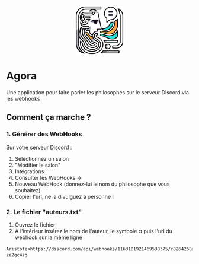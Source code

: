 <p align="center">
  <img width="128" height="128" src="https://github.com/La-caverne-de-Platon/Agora/blob/master/agora_logo.png">
</p>

# Agora
Une application pour faire parler les philosophes sur le serveur Discord via les webhooks

## Comment ça marche ? 

### 1. Générer des WebHooks
Sur votre serveur Discord :
1. Séléctionnez un salon
2. "Modifier le salon"
3. Intégrations
4. Consulter les WebHooks →
5. Nouveau WebHook (donnez-lui le nom du philosophe que vous souhaitez)
6. Copier l'url, ne la divulguez à personne !

### 2. Le fichier "auteurs.txt"
1. Ouvrez le fichier
2. À l'intérieur insérez le nom de l'auteur, le symbole ¤ puis l'url du webhook sur la même ligne
```
Aristote¤https://discord.com/api/webhooks/1163101921469538375/c8264268ec42z6er8v24ezzz-ze2gc4zg
```
